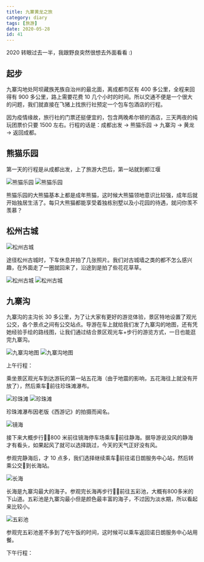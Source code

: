 ```yaml
---
title: 九寨黄龙之旅
category: diary
tags: [旅游]
date: 2020-05-28
id: 41
---
```


2020 转眼过去一半，我跟野良突然很想去外面看看 :)

<!-- more -->

## 起步

九寨沟地处阿坝藏族羌族自治州的最北面，离成都市区有 400 多公里，全程来回得有 900 多公里，路上需要花费 10 几个小时的时间。所以交通不便是一个很大的问题，我们就直接在飞猪上找旅行社预定一个包车包酒店的行程。

因为疫情缘故，旅行社的门票还挺便宜的，包含两晚希尔顿的酒店，三天两夜的纯玩团票价只要 1500 左右。行程的话是：成都出发 -> 熊猫乐园 -> 九寨沟 -> 黄龙 -> 返回成都。

## 熊猫乐园

第一天的行程是从成都出发，上了旅游大巴后，第一站就到都江堰

![熊猫乐园](../assets/jiuzaigou/1.panda.jpeg)
![熊猫乐园](../assets/jiuzaigou/2.panda.jpeg)

熊猫乐园的大熊猫基本上都是成年熊猫，这时候大熊猫领地意识比较强，成年后就开始独居生活了。每只大熊猫都能享受着独栋别墅以及小花园的待遇，就问你羡不羡慕？

## 松州古城

![松州古城](../assets/jiuzaigou/3.songzhou.jpg)

途径松州古城时，下车休息并拍了几张照片。我们对古城墙之类的都不怎么感兴趣，在外面走了一圈就回来了，沿途到是拍了些花花草草。

![松州古城](../assets/jiuzaigou/3.1.jpg)
![松州古城](../assets/jiuzaigou/3.2.jpg)

## 九寨沟

九寨沟的主沟长 30 多公里，为了让大家有更好的游览体验，景区特地设置了观光公交，各个景点之间有公交站点。导游在车上就给我们发了九寨沟的地图，还有凭她经验手绘的路线图，让我们通过结合景区观光车+步行的游览方式，一日也能逛完九寨沟。

![九寨沟地图](../assets/jiuzaigou/4.map.jpg)
![九寨沟地图](../assets/jiuzaigou/5.map.jpg)

上午行程：

乘坐景区观光车到达游玩的第一站五花海（由于地震的影响，五花海往上就没有开放了），然后乘车🚌前往珍珠滩瀑布。

![珍珠滩](../assets/jiuzaigou/6.珍珠滩.jpg)
![珍珠滩](../assets/jiuzaigou/7.珍珠滩.jpg)

珍珠滩瀑布因老版《西游记》的拍摄而闻名。

![镜海](../assets/jiuzaigou/8.镜海.jpg)

接下来大概步行🚶‍♀️800 米前往镜海停车场乘车🚌前往静海。据导游说没风的静海才有看头，如果起风了就可以选择跳过，今天的天气正好没有风。

参观完静海后，才 10 点多，我们选择继续乘车🚌前往诺日朗服务中心站，然后转乘公交🚌到长海站。

![长海](../assets/jiuzaigou/9.长海.jpg)

长海是九寨沟最大的海子。参观完长海再步行🚶‍♀️前往五彩池，大概有800多米的下山道。五彩池是九寨沟最小但是颜色最丰富的海子，不过因为淡水期，所以看起来比较小。

![五彩池](../assets/jiuzaigou/10.五彩池.jpg)

参观完五彩池差不多到了吃午饭的时间，这时候可以乘车返回诺日朗服务中心站用餐。

下午行程：
